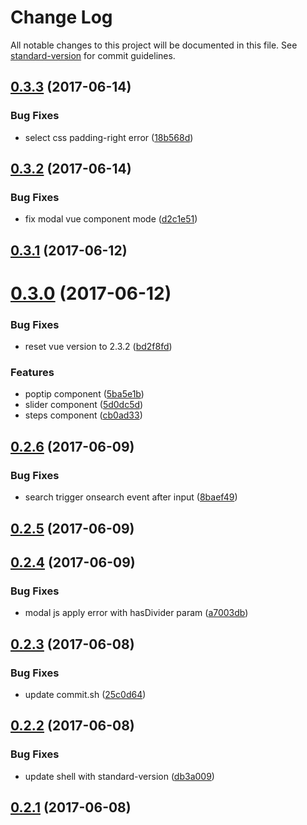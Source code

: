 # Change Log

All notable changes to this project will be documented in this file. See [standard-version](https://github.com/conventional-changelog/standard-version) for commit guidelines.

<a name="0.3.3"></a>
## [0.3.3](https://github.com/heyui/heyui/compare/v0.3.2...v0.3.3) (2017-06-14)


### Bug Fixes

* select css padding-right error ([18b568d](https://github.com/heyui/heyui/commit/18b568d))



<a name="0.3.2"></a>
## [0.3.2](https://github.com/heyui/heyui/compare/v0.3.1...v0.3.2) (2017-06-14)


### Bug Fixes

* fix modal vue component mode ([d2c1e51](https://github.com/heyui/heyui/commit/d2c1e51))



<a name="0.3.1"></a>
## [0.3.1](https://github.com/heyui/heyui/compare/v0.3.0...v0.3.1) (2017-06-12)



<a name="0.3.0"></a>
# [0.3.0](https://github.com/heyui/heyui/compare/v0.2.6...v0.3.0) (2017-06-12)


### Bug Fixes

* reset vue version to 2.3.2 ([bd2f8fd](https://github.com/heyui/heyui/commit/bd2f8fd))


### Features

* poptip component ([5ba5e1b](https://github.com/heyui/heyui/commit/5ba5e1b))
* slider component ([5d0dc5d](https://github.com/heyui/heyui/commit/5d0dc5d))
* steps component ([cb0ad33](https://github.com/heyui/heyui/commit/cb0ad33))



<a name="0.2.6"></a>
## [0.2.6](https://github.com/heyui/heyui/compare/v0.2.5...v0.2.6) (2017-06-09)


### Bug Fixes

* search trigger onsearch event after input ([8baef49](https://github.com/heyui/heyui/commit/8baef49))



<a name="0.2.5"></a>
## [0.2.5](https://github.com/heyui/heyui/compare/v0.2.4...v0.2.5) (2017-06-09)



<a name="0.2.4"></a>
## [0.2.4](https://github.com/heyui/heyui/compare/v0.2.3...v0.2.4) (2017-06-09)


### Bug Fixes

* modal js apply error with hasDivider param ([a7003db](https://github.com/heyui/heyui/commit/a7003db))



<a name="0.2.3"></a>
## [0.2.3](https://github.com/heyui/heyui/compare/v0.2.2...v0.2.3) (2017-06-08)


### Bug Fixes

* update commit.sh ([25c0d64](https://github.com/heyui/heyui/commit/25c0d64))



<a name="0.2.2"></a>
## [0.2.2](https://github.com/heyui/heyui/compare/v0.2.1...v0.2.2) (2017-06-08)


### Bug Fixes

* update shell with standard-version ([db3a009](https://github.com/heyui/heyui/commit/db3a009))



<a name="0.2.1"></a>
## [0.2.1](https://github.com/heyui/heyui/compare/v0.2.0...v0.2.1) (2017-06-08)
